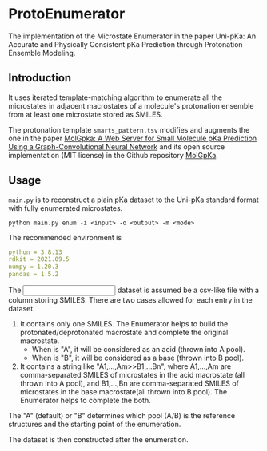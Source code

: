 # ProtoEnumerator

The implementation of the Microstate Enumerator in the paper Uni-pKa: An Accurate and Physically Consistent pKa Prediction through Protonation Ensemble Modeling.

## Introduction

It uses iterated template-matching algorithm to enumerate all the microstates in adjacent macrostates of a molecule's protonation ensemble from at least one microstate stored as SMILES.

The protonation template `smarts_pattern.tsv` modifies and augments the one in the paper [MolGpka: A Web Server for Small Molecule pKa Prediction Using a Graph-Convolutional Neural Network](https://pubs.acs.org/doi/10.1021/acs.jcim.1c00075) and its open source implementation (MIT license) in the Github repository [MolGpKa](https://github.com/Xundrug/MolGpKa/blob/master/src/utils/smarts_pattern.tsv).

## Usage

`main.py` is to reconstruct a plain pKa dataset to the Uni-pKa standard format with fully enumerated microstates.

```shell
python main.py enum -i <input> -o <output> -m <mode>
```

The recommended environment is
```yaml
python = 3.8.13
rdkit = 2021.09.5
numpy = 1.20.3
pandas = 1.5.2
```

The <input> dataset is assumed be a csv-like file with a column storing SMILES. There are two cases allowed for each entry in the dataset.

1. It contains only one SMILES. The Enumerator helps to build the protonated/deprotonated macrostate and complete the original macrostate.
    - When <mode> is "A", it will be considered as an acid (thrown into A pool). 
    - When <mode> is "B", it will be considered as a base (thrown into B pool).
2. It contains a string like "A1,...,Am>>B1,...Bn", where A1,...,Am are comma-separated SMILES of microstates in the acid macrostate (all thrown into A pool), and B1,...,Bn are comma-separated SMILES of microstates in the base macrostate(all thrown into B pool). The Enumerator helps to complete the both.

The <mode> "A" (default) or "B" determines which pool (A/B) is the reference structures and the starting point of the enumeration.

The <output> dataset is then constructed after the enumeration.